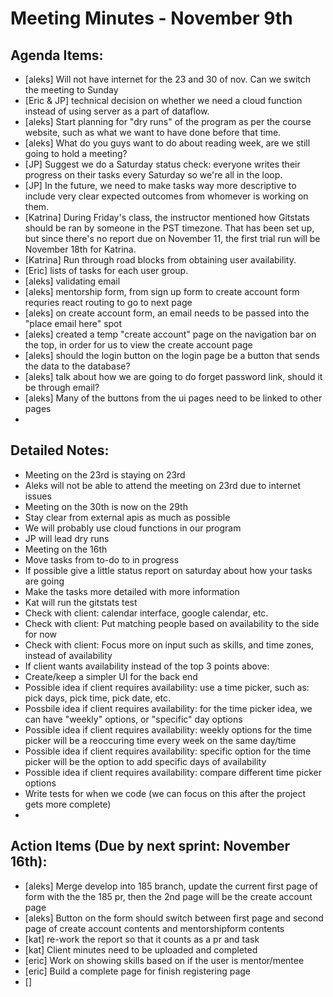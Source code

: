# Meeting Minutes - November 9th

## Agenda Items:
- [aleks] Will not have internet for the 23 and 30 of nov. Can we switch the meeting to Sunday
- [Eric & JP] technical decision on whether we need a cloud function instead of using server as a part of dataflow.
- [aleks] Start planning for "dry runs" of the program as per the course website, such as what we want to have done before that time.
- [aleks] What do you guys want to do about reading week, are we still going to hold a meeting?
- [JP] Suggest we do a Saturday status check: everyone writes their progress on their tasks every Saturday so we're all in the loop. 
- [JP] In the future, we need to make tasks way more descriptive to include very clear expected outcomes from whomever is working on them. 
- [Katrina] During Friday's class, the instructor mentioned how Gitstats should be ran by someone in the PST timezone. That has been set up, but since there's no report due on November 11, the first trial run will be November 18th for Katrina.
- [Katrina] Run through road blocks from obtaining user availability. 
- [Eric] lists of tasks for each user group.
- [aleks] validating email
- [aleks] mentorship form, from sign up form to create account form requries react routing to go to next page
- [aleks] on create account form, an email needs to be passed into the "place email here" spot
- [aleks] created a temp "create account" page on the navigation bar on the top, in order for us to view the create account page
- [aleks] should the login button on the login page be a button that sends the data to the database?
- [aleks] talk about how we are going to do forget password link, should it be through email?
- [aleks] Many of the buttons from the ui pages need to be linked to other pages
-

## Detailed Notes:
- Meeting on the 23rd is staying on 23rd
- Aleks will not be able to attend the meeting on 23rd due to internet issues
- Meeting on the 30th is now on the 29th
- Stay clear from external apis as much as possible
- We will probably use cloud functions in our program
- JP will lead dry runs
- Meeting on the 16th
- Move tasks from to-do to in progress
- If possible give a little status report on saturday about how your tasks are going
- Make the tasks more detailed with more information
- Kat will run the gitstats test
- Check with client: calendar interface, google calendar, etc.
- Check with client: Put matching people based on availability to the side for now
- Check with client: Focus more on input such as skills, and time zones, instead of availability
- If client wants availability instead of the top 3 points above: 
- Create/keep a simpler UI for the back end
- Possible idea if client requires availability: use a time picker, such as: pick days, pick time, pick date, etc.
- Possbile idea if client requires availability: for the time picker idea, we can have "weekly" options, or "specific" day options
- Possible idea if client requires availability: weekly options for the time picker will be a reoccuring time every week on the same day/time
- Possible idea if client requires availability: specific option for the time picker will be the option to add specific days of availability
- Possible idea if client requires availability: compare different time picker options
- Write tests for when we code (we can focus on this after the project gets more complete)
- 

## Action Items (Due by next sprint: November 16th):
- [aleks] Merge develop into 185 branch, update the current first page of form with the the 185 pr, then the 2nd page will be the create account page
- [aleks] Button on the form should switch between first page and second page of create account contents and mentorshipform contents
- [kat] re-work the report so that it counts as a pr and task
- [kat] Client minutes need to be uploaded and completed
- [eric] Work on showing skills based on if the user is mentor/mentee
- [eric] Build a complete page for finish registering page
- []
